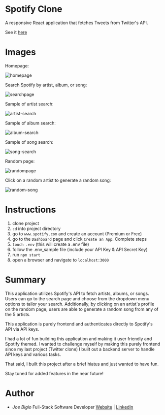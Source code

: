 # Spotify Clone

A responsive React application that fetches Tweets from Twitter's API.

See it [here](https://yapper-jb.herokuapp.com/)

# Images

Homepage:

![homepage](https://user-images.githubusercontent.com/43301741/131029614-32b82519-e317-4592-b6ac-897ee04ad5ae.png)

Search Spotify by artist, album, or song:

![searchpage](https://user-images.githubusercontent.com/43301741/131030097-f2eea7b9-5249-4ce1-b744-1cdbf6bdaa93.png)

Sample of artist search:

![artist-search](https://user-images.githubusercontent.com/43301741/131030392-4274acec-9bef-4bc8-a948-0077f0d5a979.png)

Sample of album search:

![album-search](https://user-images.githubusercontent.com/43301741/131034066-6ee4b7ad-6155-4ffd-b897-d076ffcfb143.png)

Sample of song search:

![song-search](https://user-images.githubusercontent.com/43301741/131034278-b31e8357-c1f4-45e0-bcad-43a29c312cf7.png)

Random page:

![randompage](https://user-images.githubusercontent.com/43301741/131033567-f398e16d-2517-4453-acd5-2aa7b65d4d14.png)

Click on a random artist to generate a random song:

![random-song](https://user-images.githubusercontent.com/43301741/131033829-4eb4b32e-a38a-489c-9e64-7fda2c586a29.png)

# Instructions
1) clone project
2) `cd` into project directory
3) go to `www.spotify.com` and create an account (Premium or Free)
4) go to the `Dashboard` page and click `Create an App`. Complete steps
5) `touch .env` (this will create a .env file)
6) follow the .env_sample file (include your API Key & API Secret Key)
7) run `npm start`
8) open a browser and navigate to `localhost:3000`
# Summary

This application utilizes Spotify's API to fetch artists, albums, or songs. Users can go to the search page and choose from the dropdown menu options to tailor your search. Additionally, by clicking on an artist's profile on the random page, users are able to generate a random song from any of the 5 artists.

This application is purely frontend and authenticates directly to Spotify's API via API keys.

I had a lot of fun building this application and making it user friendly and Spotify themed. I wanted to challenge myself by making this purely frontend since my last project (Twitter clone) I built out a backend server to handle API keys and various tasks.

That said, I built this project after a brief hiatus and just wanted to have fun.

Stay tuned for added features in the near future!
# Author

- _Joe Bigio_ Full-Stack Software Developer [Website](https://j-bigio-portfolio.netlify.app/) | [LinkedIn](https://www.linkedin.com/in/joelbigio/)